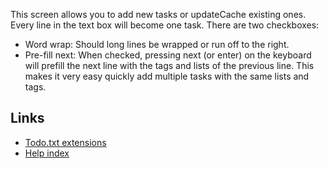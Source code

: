 This screen allows you to add new tasks or updateCache existing ones. Every line in the text box
will become one task. There are two checkboxes:

* Word wrap: Should long lines be wrapped or run off to the right.
* Pre-fill next: When checked, pressing next (or enter) on the keyboard will prefill the next line
  with the
  tags and lists of the previous line. This makes it very easy quickly add multiple tasks with the
  same lists and tags.

Links
-----

- [Todo.txt extensions](./extensions.en.md)
- [Help index](./index.en.md)

